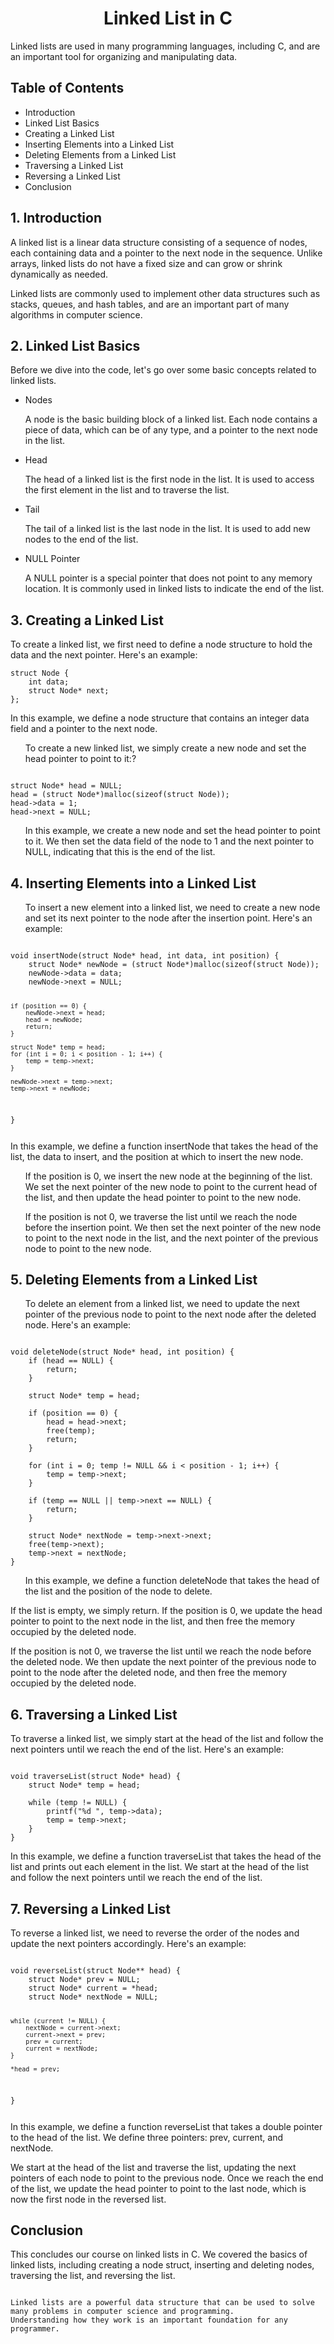 <h1 align="center">Linked List in C</h1>
	<p>Linked lists are used in many programming languages, including C, and are an important tool for organizing and manipulating data.</p>
	<h2>Table of Contents</h2>
	<ul>
		<li>Introduction</li>
		<li>Linked List Basics</li>
		<li>Creating a Linked List</li>
		<li>Inserting Elements into a Linked List</li>
		<li>Deleting Elements from a Linked List</li>
		<li>Traversing a Linked List</li>
		<li>Reversing a Linked List</li>
		<li>Conclusion</li>
	</ul>
	<h2>1. Introduction</h2>
	<p>A linked list is a linear data structure consisting of a sequence of nodes, each containing data and a pointer to the next node in the sequence. Unlike arrays, linked lists do not have a fixed size and can grow or shrink dynamically as needed.</p>
	<p>Linked lists are commonly used to implement other data structures such as stacks, queues, and hash tables, and are an important part of many algorithms in computer science.</p>
	<h2>2. Linked List Basics</h2>
	<p>Before we dive into the code, let's go over some basic concepts related to linked lists.</p>
	<ul>
		<li>Nodes</li>
		<p>A node is the basic building block of a linked list. Each node contains a piece of data, which can be of any type, and a pointer to the next node in the list.</p>
		<li>Head</li>
		<p>The head of a linked list is the first node in the list. It is used to access the first element in the list and to traverse the list.</p>
		<li>Tail</li>
		<p>The tail of a linked list is the last node in the list. It is used to add new nodes to the end of the list.</p>
		<li>NULL Pointer</li>
		<p>A NULL pointer is a special pointer that does not point to any memory location. It is commonly used in linked lists to indicate the end of the list.</p>
	</ul>
	<h2>3. Creating a Linked List</h2>
	<p>To create a linked list, we first need to define a node structure to hold the data and the next pointer. Here's an example:</p>
	<pre><code>struct Node {
    int data;
    struct Node* next;
};</code></pre>
<p> In this example, we define a node structure that contains an integer data field and a pointer to the next node.</p>

<ul>To create a new linked list, we simply create a new node and set the head pointer to point to it:?</ul>

<pre><code>
struct Node* head = NULL;
head = (struct Node*)malloc(sizeof(struct Node));
head->data = 1;
head->next = NULL; </code></pre>
<ul>In this example, we create a new node and set the head pointer to point to it. We then set the data field of the node to 1 and the next pointer to NULL, indicating that this is the end of the list.</ul>

<h2>4. Inserting Elements into a Linked List</h2>
<ul>To insert a new element into a linked list, we need to create a new node and set its next pointer to the node after the insertion point. Here's an example:</ul>
<pre><code>
void insertNode(struct Node* head, int data, int position) {
    struct Node* newNode = (struct Node*)malloc(sizeof(struct Node));
    newNode->data = data;
    newNode->next = NULL;
    
    if (position == 0) {
        newNode->next = head;
        head = newNode;
        return;
    }
    
    struct Node* temp = head;
    for (int i = 0; i < position - 1; i++) {
        temp = temp->next;
    }
   
    newNode->next = temp->next;
    temp->next = newNode;
}</pre></code>
<p>In this example, we define a function insertNode that takes the head of the list, the data to insert, and the position at which to insert the new node.</p>

<ul>If the position is 0, we insert the new node at the beginning of the list. We set the next pointer of the new node to point to the current head of the list, and then update the head pointer to point to the new node.</ul>

<ul>If the position is not 0, we traverse the list until we reach the node before the insertion point. We then set the next pointer of the new node to point to the next node in the list, and the next pointer of the previous node to point to the new node.</ul>

<h2>5. Deleting Elements from a Linked List</h2>
<ul>To delete an element from a linked list, we need to update the next pointer of the previous node to point to the next node after the deleted node. Here's an example:</ul>

<pre><code>
void deleteNode(struct Node* head, int position) {
    if (head == NULL) {
        return;
    }
    
    struct Node* temp = head;
    
    if (position == 0) {
        head = head->next;
        free(temp);
        return;
    }
    
    for (int i = 0; temp != NULL && i < position - 1; i++) {
        temp = temp->next;
    }
    
    if (temp == NULL || temp->next == NULL) {
        return;
    }
    
    struct Node* nextNode = temp->next->next;
    free(temp->next);
    temp->next = nextNode;
}</pre></code>
<ul>In this example, we define a function deleteNode that takes the head of the list and the position of the node to delete.</ul>

<p>If the list is empty, we simply return. If the position is 0, we update the head pointer to point to the next node in the list, and then free the memory occupied by the deleted node.</p>

<p>If the position is not 0, we traverse the list until we reach the node before the deleted node. We then update the next pointer of the previous node to point to the node after the deleted node, and then free the memory occupied by the deleted node.</p>

<h2>6. Traversing a Linked List</h2>
<p>To traverse a linked list, we simply start at the head of the list and follow the next pointers until we reach the end of the list. Here's an example:</p>

<pre><code>
void traverseList(struct Node* head) {
    struct Node* temp = head;
    
    while (temp != NULL) {
        printf("%d ", temp->data);
        temp = temp->next;
    }
}</pre></code>
<p>In this example, we define a function traverseList that takes the head of the list and prints out each element in the list. We start at the head of the list and follow the next pointers until we reach the end of the list.</p>

<h2>7. Reversing a Linked List</h2>
<p>To reverse a linked list, we need to reverse the order of the nodes and update the next pointers accordingly. Here's an example:</p>
<pre><code>
void reverseList(struct Node** head) {
    struct Node* prev = NULL;
    struct Node* current = *head;
    struct Node* nextNode = NULL;
    
    while (current != NULL) {
        nextNode = current->next;
        current->next = prev;
        prev = current;
        current = nextNode;
    }
    
    *head = prev;
}</pre></code>
<p>In this example, we define a function reverseList that takes a double pointer to the head of the list. We define three pointers: prev, current, and nextNode.</p>
<p> We start at the head of the list and traverse the list, updating the next pointers of each node to point to the previous node. Once we reach the end of the list, we update the head pointer to point to the last node, which is now the first node in the reversed list.</p>

<h2>Conclusion</h2>
<p>This concludes our course on linked lists in C. We covered the basics of linked lists, including creating a node struct, inserting and deleting nodes, traversing the list, and reversing the list.</p>
<pre><code>
Linked lists are a powerful data structure that can be used to solve many problems in computer science and programming.
Understanding how they work is an important foundation for any programmer.
</pre></code>
